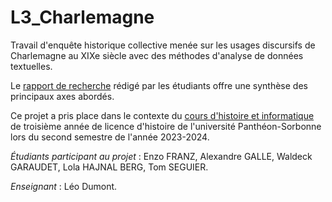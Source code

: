 # L3_Charlemagne

Travail d'enquête historique collective menée sur les usages discursifs de Charlemagne au XIXe siècle avec des méthodes d'analyse de données textuelles.

Le [rapport de recherche](rapport_recherche.md) rédigé par les étudiants offre une synthèse des principaux axes abordés.

Ce projet a pris place dans le contexte du [cours d'histoire et informatique](https://formations.pantheonsorbonne.fr/fr/catalogue-des-formations/licence-L/licence-histoire-KBTGNAF1/licence-histoire-KBTGZNNY/ue-complementaire-KBTH0PK3/choix-1-sources-et-methodes-KBTGYLQO/histoire-et-informatiques-KBTGYMH3.html) de troisième année de licence d'histoire de l'université Panthéon-Sorbonne lors du second semestre de l'année 2023-2024.

_Étudiants participant au projet_ : Enzo FRANZ, Alexandre GALLE, Waldeck GARAUDET, Lola HAJNAL BERG, Tom SEGUIER.

_Enseignant_ : Léo Dumont.

